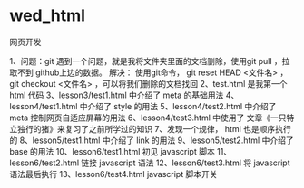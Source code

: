 # wed_html
网页开发

1、问题：git 遇到一个问题，就是我将文件夹里面的文档删除，使用git pull ，拉取不到 github上边的数据。
   解决： 使用git命令， git reset HEAD <文件名> ，  git checkout <文件名>   ，可以将我们删除的文档找回
2、test.html 是我第一个 html 代码
3、lesson3/test1.html 中介绍了 meta 的基础用法
4、lesson4/test1.html 中介绍了 style 的用法
5、lesson4/test2.html 中介绍了 meta 控制网页自适应屏幕的用法
6、lesson4/test3.html 中使用了 文章《一只特立独行的猪》来复习了之前所学过的知识
7、发现一个规律， html 也是顺序执行的
8、lesson5/test1.html 中介绍了 link 的用法
9、lesson5/test2.html 中介绍了 base 的用法
10、lesson6/test1.html 初见 javascript 脚本
11、lesson6/test2.html 链接 javascript 语法
12、lesson6/test3.html 将 javascript 语法最后执行
13、lesson6/test4.html  javascript 脚本开关

